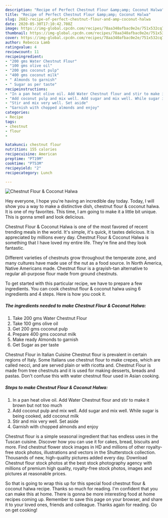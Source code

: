 ```yaml
---
description: "Recipe of Perfect Chestnut Flour &amp;amp; Coconut Halwa"
title: "Recipe of Perfect Chestnut Flour &amp;amp; Coconut Halwa"
slug: 2682-recipe-of-perfect-chestnut-flour-and-amp-coconut-halwa
date: 2020-05-30T17:10:42.708Z
image: https://img-global.cpcdn.com/recipes/78aa340afbac0e2e/751x532cq70/chestnut-flour-coconut-halwa-recipe-main-photo.jpg
thumbnail: https://img-global.cpcdn.com/recipes/78aa340afbac0e2e/751x532cq70/chestnut-flour-coconut-halwa-recipe-main-photo.jpg
cover: https://img-global.cpcdn.com/recipes/78aa340afbac0e2e/751x532cq70/chestnut-flour-coconut-halwa-recipe-main-photo.jpg
author: Rebecca Lamb
ratingvalue: 4
reviewcount: 11
recipeingredient:
- "200 gms Water Chestnut Flour"
- "100 gms olive oil"
- "200 gms coconut pulp"
- "400 gms coconut milk"
- " Almonds to garnish"
- " Sugar as per taste"
recipeinstructions:
- "In a pan heat olive oil. Add Water Chestnut flour and stir to make it brown but not too much"
- "Add coconut pulp and mix well. Add sugar and mix well. While sugar is being cooked, add coconut milk"
- "Stir and mix very well. Set aside"
- "Garnish with chopped almonds and enjoy"
categories:
- Recipe
tags:
- chestnut
- flour
- 

katakunci: chestnut flour  
nutrition: 155 calories
recipecuisine: American
preptime: "PT19M"
cooktime: "PT53M"
recipeyield: "2"
recipecategory: Lunch

---
```



![Chestnut Flour &amp; Coconut Halwa](https://img-global.cpcdn.com/recipes/78aa340afbac0e2e/751x532cq70/chestnut-flour-coconut-halwa-recipe-main-photo.jpg)

Hey everyone, I hope you're having an incredible day today. Today, I will show you a way to make a distinctive dish, chestnut flour &amp; coconut halwa. It is one of my favorites. This time, I am going to make it a little bit unique. This is gonna smell and look delicious.

Chestnut Flour &amp; Coconut Halwa is one of the most favored of recent trending meals in the world. It's simple, it's quick, it tastes delicious. It is appreciated by millions every day. Chestnut Flour &amp; Coconut Halwa is something that I have loved my entire life. They're fine and they look fantastic.

Different varieties of chestnuts grow throughout the temperate zone, and many cultures have made use of the nut as a food source. In North America, Native Americans made. Chestnut flour is a grayish-tan alternative to regular all-purpose flour made from ground chestnuts.


To get started with this particular recipe, we have to prepare a few ingredients. You can cook chestnut flour &amp; coconut halwa using 6 ingredients and 4 steps. Here is how you cook it.

<!--inarticleads1-->

##### The ingredients needed to make Chestnut Flour &amp; Coconut Halwa:

1. Take 200 gms Water Chestnut Flour
1. Take 100 gms olive oil
1. Get 200 gms coconut pulp
1. Prepare 400 gms coconut milk
1. Make ready  Almonds to garnish
1. Get  Sugar as per taste


Chestnut Flour in Italian Cuisine Chestnut flour is prevalent in certain regions of Italy. Some Italians use chestnut flour to make crepes, which are called necci, and are served plain or with ricotta and. Chestnut Flour is made from tree chestnuts and it is used for making desserts, breads and pastas. Don&#39;t confuse this with water chestnut flour used in Asian cooking. 

<!--inarticleads2-->

##### Steps to make Chestnut Flour &amp; Coconut Halwa:

1. In a pan heat olive oil. Add Water Chestnut flour and stir to make it brown but not too much
1. Add coconut pulp and mix well. Add sugar and mix well. While sugar is being cooked, add coconut milk
1. Stir and mix very well. Set aside
1. Garnish with chopped almonds and enjoy


Chestnut flour is a simple seasonal ingredient that has endless uses in the Tuscan cuisine. Discover how you can use it for cakes, bread, biscuits and more. Find chestnut flower stock images in HD and millions of other royalty-free stock photos, illustrations and vectors in the Shutterstock collection. Thousands of new, high-quality pictures added every day. Download Chestnut flour stock photos at the best stock photography agency with millions of premium high quality, royalty-free stock photos, images and pictures at reasonable prices. 

So that is going to wrap this up for this special food chestnut flour &amp; coconut halwa recipe. Thanks so much for reading. I'm confident that you can make this at home. There is gonna be more interesting food at home recipes coming up. Remember to save this page on your browser, and share it to your loved ones, friends and colleague. Thanks again for reading. Go on get cooking!
